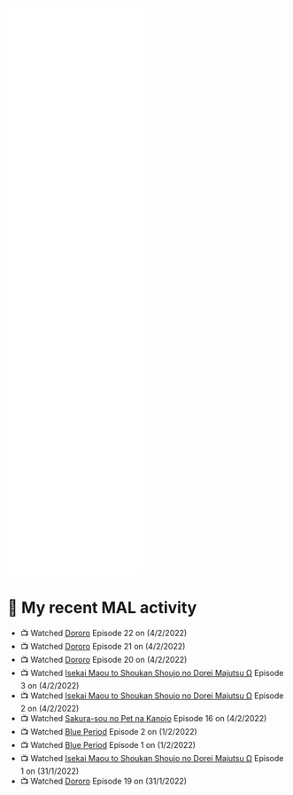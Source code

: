 ![Metrics](https://github.com/noxan-dev/noxan-dev/blob/main/github-metrics.svg)

# 🌸 My recent MAL activity

<!-- MAL_ACTIVITY:start -->

- 📺 Watched [Dororo](https://myanimelist.net/anime/37520) Episode 22 on (4/2/2022)
- 📺 Watched [Dororo](https://myanimelist.net/anime/37520) Episode 21 on (4/2/2022)
- 📺 Watched [Dororo](https://myanimelist.net/anime/37520) Episode 20 on (4/2/2022)
- 📺 Watched [Isekai Maou to Shoukan Shoujo no Dorei Majutsu Ω](https://myanimelist.net/anime/41623) Episode 3 on (4/2/2022)
- 📺 Watched [Isekai Maou to Shoukan Shoujo no Dorei Majutsu Ω](https://myanimelist.net/anime/41623) Episode 2 on (4/2/2022)
- 📺 Watched [Sakura-sou no Pet na Kanojo](https://myanimelist.net/anime/13759) Episode 16 on (4/2/2022)
- 📺 Watched [Blue Period](https://myanimelist.net/anime/46352) Episode 2 on (1/2/2022)
- 📺 Watched [Blue Period](https://myanimelist.net/anime/46352) Episode 1 on (1/2/2022)
- 📺 Watched [Isekai Maou to Shoukan Shoujo no Dorei Majutsu Ω](https://myanimelist.net/anime/41623) Episode 1 on (31/1/2022)
- 📺 Watched [Dororo](https://myanimelist.net/anime/37520) Episode 19 on (31/1/2022)

<!-- MAL_ACTIVITY:end -->

